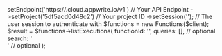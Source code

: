 <?php

use Appwrite\Client;
use Appwrite\Services\Functions;

$client = (new Client())
    ->setEndpoint('https://<REGION>.cloud.appwrite.io/v1') // Your API Endpoint
    ->setProject('5df5acd0d48c2') // Your project ID
    ->setSession(''); // The user session to authenticate with

$functions = new Functions($client);

$result = $functions->listExecutions(
    functionId: '<FUNCTION_ID>',
    queries: [], // optional
    search: '<SEARCH>' // optional
);